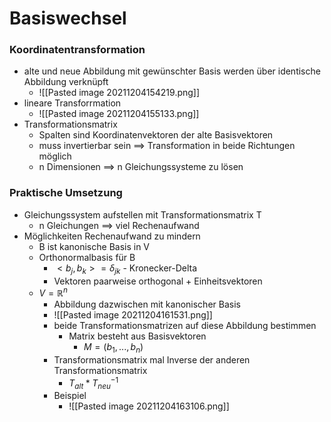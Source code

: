 # Basiswechsel
### Koordinatentransformation
+ alte und neue Abbildung mit gewünschter Basis werden über identische Abbildung verknüpft
	+ ![[Pasted image 20211204154219.png]]
+ lineare Transforrmation
	+ ![[Pasted image 20211204155133.png]]
+ Transformationsmatrix
	+ Spalten sind Koordinatenvektoren der alte Basisvektoren
	+ muss invertierbar sein ==> Transformation in beide Richtungen möglich
	+ n Dimensionen ==> n Gleichungssysteme zu lösen

### Praktische Umsetzung
+ Gleichungssystem aufstellen mit Transformationsmatrix T
	+ n Gleichungen ==> viel Rechenaufwand
+ Möglichkeiten Rechenaufwand zu mindern
	+ B ist kanonische Basis in V
	+ Orthonormalbasis für B
		+ $<b_j, b_k>=δ_{jk}$ - Kronecker-Delta
		+ Vektoren paarweise orthogonal + Einheitsvektoren
	+ $V=ℝ^n$
		+ Abbildung dazwischen mit kanonischer Basis
		+ ![[Pasted image 20211204161531.png]]
		+ beide Transformationsmatrizen auf diese Abbildung bestimmen
			+ Matrix besteht aus Basisvektoren
				+ $M=(b_1,...,b_n)$
		+ Transformationsmatrix mal Inverse der anderen Transformationsmatrix
			+ $T_{alt} * T_{neu}^{-1}$
		+ Beispiel
			+ ![[Pasted image 20211204163106.png]]